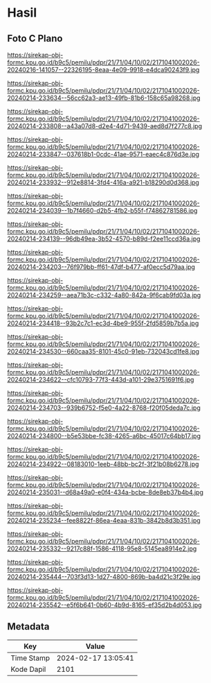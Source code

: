# Hasil

## Foto C Plano

https://sirekap-obj-formc.kpu.go.id/b9c5/pemilu/pdpr/21/71/04/10/02/2171041002026-20240216-141057--22326195-8eaa-4e09-9918-e4dca90243f9.jpg

https://sirekap-obj-formc.kpu.go.id/b9c5/pemilu/pdpr/21/71/04/10/02/2171041002026-20240214-233634--56cc62a3-ae13-49fb-81b6-158c65a98268.jpg

https://sirekap-obj-formc.kpu.go.id/b9c5/pemilu/pdpr/21/71/04/10/02/2171041002026-20240214-233808--a43a07d8-d2e4-4d71-9439-aed8d7f277c8.jpg

https://sirekap-obj-formc.kpu.go.id/b9c5/pemilu/pdpr/21/71/04/10/02/2171041002026-20240214-233847--037618b1-0cdc-41ae-9571-eaec4c876d3e.jpg

https://sirekap-obj-formc.kpu.go.id/b9c5/pemilu/pdpr/21/71/04/10/02/2171041002026-20240214-233932--912e8814-3fd4-416a-a921-b18290d0d368.jpg

https://sirekap-obj-formc.kpu.go.id/b9c5/pemilu/pdpr/21/71/04/10/02/2171041002026-20240214-234039--1b7f4660-d2b5-4fb2-b55f-f74862781586.jpg

https://sirekap-obj-formc.kpu.go.id/b9c5/pemilu/pdpr/21/71/04/10/02/2171041002026-20240214-234139--96db49ea-3b52-4570-b89d-f2ee11ccd36a.jpg

https://sirekap-obj-formc.kpu.go.id/b9c5/pemilu/pdpr/21/71/04/10/02/2171041002026-20240214-234203--76f979bb-ff61-47df-b477-af0ecc5d79aa.jpg

https://sirekap-obj-formc.kpu.go.id/b9c5/pemilu/pdpr/21/71/04/10/02/2171041002026-20240214-234259--aea71b3c-c332-4a80-842a-9f6cab9fd03a.jpg

https://sirekap-obj-formc.kpu.go.id/b9c5/pemilu/pdpr/21/71/04/10/02/2171041002026-20240214-234418--93b2c7c1-ec3d-4be9-955f-2fd5859b7b5a.jpg

https://sirekap-obj-formc.kpu.go.id/b9c5/pemilu/pdpr/21/71/04/10/02/2171041002026-20240214-234530--660caa35-8101-45c0-91eb-732043cd1fe8.jpg

https://sirekap-obj-formc.kpu.go.id/b9c5/pemilu/pdpr/21/71/04/10/02/2171041002026-20240214-234622--cfc10793-77f3-443d-a101-29e3751691f6.jpg

https://sirekap-obj-formc.kpu.go.id/b9c5/pemilu/pdpr/21/71/04/10/02/2171041002026-20240214-234703--939b6752-f5e0-4a22-8768-f20f05deda7c.jpg

https://sirekap-obj-formc.kpu.go.id/b9c5/pemilu/pdpr/21/71/04/10/02/2171041002026-20240214-234800--b5e53bbe-fc38-4265-a6bc-45017c64bb17.jpg

https://sirekap-obj-formc.kpu.go.id/b9c5/pemilu/pdpr/21/71/04/10/02/2171041002026-20240214-234922--08183010-1eeb-48bb-bc2f-3f21b08b6278.jpg

https://sirekap-obj-formc.kpu.go.id/b9c5/pemilu/pdpr/21/71/04/10/02/2171041002026-20240214-235031--d68a49a0-e0f4-434a-bcbe-8de8eb37b4b4.jpg

https://sirekap-obj-formc.kpu.go.id/b9c5/pemilu/pdpr/21/71/04/10/02/2171041002026-20240214-235234--fee8822f-86ea-4eaa-831b-3842b8d3b351.jpg

https://sirekap-obj-formc.kpu.go.id/b9c5/pemilu/pdpr/21/71/04/10/02/2171041002026-20240214-235332--9217c88f-1586-4118-95e8-5145ea8914e2.jpg

https://sirekap-obj-formc.kpu.go.id/b9c5/pemilu/pdpr/21/71/04/10/02/2171041002026-20240214-235444--703f3d13-1d27-4800-869b-ba4d21c3f29e.jpg

https://sirekap-obj-formc.kpu.go.id/b9c5/pemilu/pdpr/21/71/04/10/02/2171041002026-20240214-235542--e5f6b641-0b60-4b9d-8165-ef35d2b4d053.jpg


## Metadata

| Key        | Value               |
| ---------- | ------------------- |
| Time Stamp | 2024-02-17 13:05:41 |
| Kode Dapil | 2101                |




